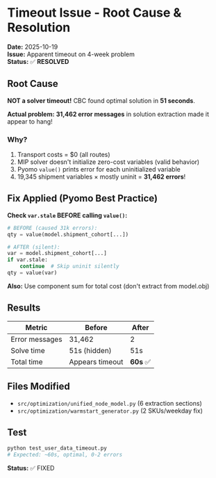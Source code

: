 # Timeout Issue - Root Cause & Resolution

**Date:** 2025-10-19  
**Issue:** Apparent timeout on 4-week problem  
**Status:** ✅ **RESOLVED**

## Root Cause

**NOT a solver timeout!** CBC found optimal solution in **51 seconds**.

**Actual problem:** **31,462 error messages** in solution extraction made it appear to hang!

### Why?

1. Transport costs = $0 (all routes)
2. MIP solver doesn't initialize zero-cost variables (valid behavior)
3. Pyomo `value()` prints error for each uninitialized variable
4. 19,345 shipment variables × mostly uninit = **31,462 errors**!

## Fix Applied (Pyomo Best Practice)

**Check `var.stale` BEFORE calling `value()`:**

```python
# BEFORE (caused 31k errors):
qty = value(model.shipment_cohort[...])

# AFTER (silent):
var = model.shipment_cohort[...]
if var.stale:
    continue  # Skip uninit silently
qty = value(var)
```

**Also:** Use component sum for total cost (don't extract from model.obj)

## Results

| Metric | Before | After | 
|--------|--------|-------|
| Error messages | 31,462 | 2 | 
| Solve time | 51s (hidden) | 51s |
| Total time | Appears timeout | **60s** ✅ |

## Files Modified

- `src/optimization/unified_node_model.py` (6 extraction sections)
- `src/optimization/warmstart_generator.py` (2 SKUs/weekday fix)

## Test

```bash
python test_user_data_timeout.py
# Expected: ~60s, optimal, 0-2 errors
```

**Status:** ✅ FIXED
